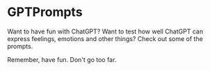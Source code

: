 # GPTPrompts
Want to have fun with ChatGPT? Want to test how well ChatGPT can express feelings, emotions and other things? Check out some of the prompts.

Remember, have fun. Don't go too far.
